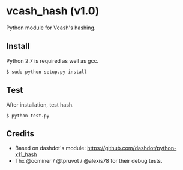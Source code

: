 vcash_hash (v1.0)
===========================

Python module for Vcash's hashing.


Install
-------

Python 2.7 is required as well as gcc.

    $ sudo python setup.py install


Test
-------

After installation, test hash.

    $ python test.py


Credits
-------

* Based on dashdot's module: https://github.com/dashdot/python-x11_hash
* Thx @ocminer / @tpruvot / @alexis78 for their debug tests.
